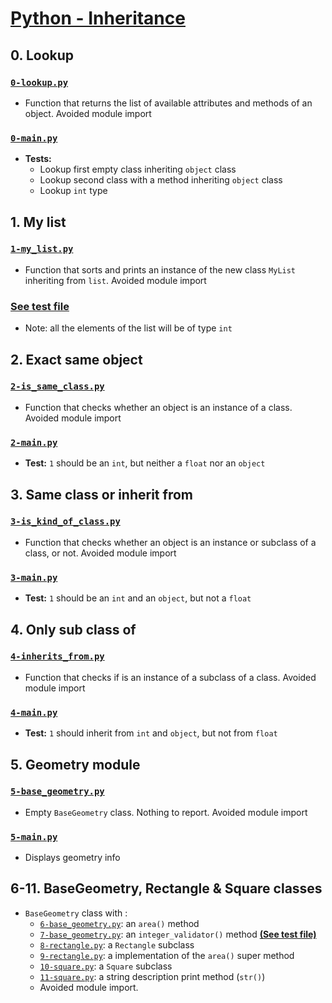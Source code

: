 # [Python - Inheritance](https://intranet.hbtn.io/projects/2127)

## 0. Lookup
### [`0-lookup.py`](0-lookup.py)
* Function that returns the list of available attributes and methods of an object. Avoided module import
### [`0-main.py`](0-main.py)
* **Tests:**
    * Lookup first empty class inheriting `object` class
    * Lookup second class with a method inheriting `object` class
    * Lookup `int` type

## 1. My list
### [`1-my_list.py`](1-my_list.py)
* Function that sorts and prints an instance of the new class `MyList` inheriting from `list`. Avoided module import
### [See test file](tests/inheritance.py)
* Note: all the elements of the list will be of type `int`

## 2. Exact same object
### [`2-is_same_class.py`](2-is_same_class.py)
* Function that checks whether an object is an instance of a class. Avoided module import
### [`2-main.py`](2-main.py)
* **Test:** `1` should be an `int`, but neither a `float` nor an `object`

## 3. Same class or inherit from
### [`3-is_kind_of_class.py`](3-is_kind_of_class.py)
* Function that checks whether an object is an instance or subclass of a class, or not. Avoided module import
### [`3-main.py`](3-main.py)
* **Test:** `1` should be an `int` and an `object`, but not a `float`

## 4. Only sub class of
### [`4-inherits_from.py`](4-inherits_from.py)
* Function that checks if is an instance of a subclass of a class. Avoided module import
### [`4-main.py`](4-main.py)
* **Test:** `1` should inherit from `int` and `object`, but not from `float`

## 5. Geometry module
### [`5-base_geometry.py`](5-base_geometry.py)
* Empty `BaseGeometry` class. Nothing to report. Avoided module import
### [`5-main.py`](5-main.py)
* Displays geometry info

## 6-11. BaseGeometry, Rectangle & Square classes
* `BaseGeometry` class with :
    * [`6-base_geometry.py`](6-base_geometry.py): an `area()` method
    * [`7-base_geometry.py`](7-base_geometry.py): an `integer_validator()` method **[(See test file)](tests/7-base_geometry.txt)**
    * [`8-rectangle.py`](8-rectangle.py): a `Rectangle` subclass
    * [`9-rectangle.py`](9-rectangle.py): a implementation of the `area()` super method
    * [`10-square.py`](10-square.py): a `Square` subclass
    * [`11-square.py`](11-square.py): a string description print method (`str()`)
    * Avoided module import.
